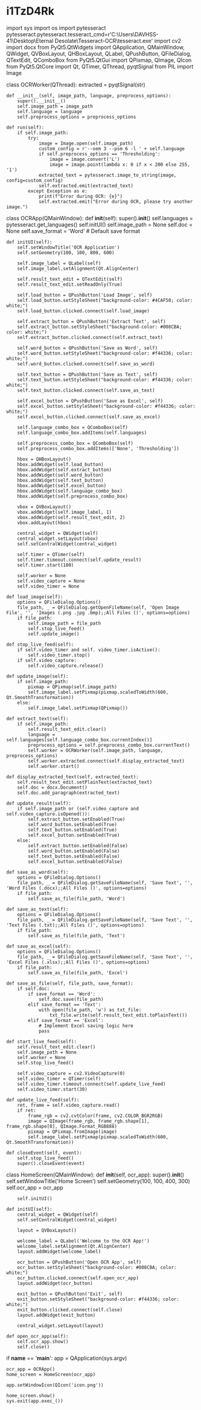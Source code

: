 # i1TzD4Rk
import sys
import os
import pytesseract
pytesseract.pytesseract.tesseract_cmd=r'C:\Users\DAVHSS-41\Desktop\Eternal Desolate\Tesseract-OCR\tesseract.exe'
import cv2
import docx
from PyQt5.QtWidgets import QApplication, QMainWindow, QWidget, QVBoxLayout, QHBoxLayout, QLabel, QPushButton, QFileDialog, QTextEdit, QComboBox
from PyQt5.QtGui import QPixmap, QImage, QIcon
from PyQt5.QtCore import Qt, QTimer, QThread, pyqtSignal
from PIL import Image

class OCRWorker(QThread):
    extracted = pyqtSignal(str)

    def __init__(self, image_path, language, preprocess_options):
        super().__init__()
        self.image_path = image_path
        self.language = language
        self.preprocess_options = preprocess_options

    def run(self):
        if self.image_path:
            try:
                image = Image.open(self.image_path)
                custom_config = r'--oem 3 --psm 6 -l ' + self.language
                if self.preprocess_options == 'Thresholding':
                    image = image.convert('L')
                    image = image.point(lambda x: 0 if x < 200 else 255, '1')
                extracted_text = pytesseract.image_to_string(image, config=custom_config)
                self.extracted.emit(extracted_text)
            except Exception as e:
                print(f"Error during OCR: {e}")
                self.extracted.emit("Error during OCR, please try another image.")

class OCRApp(QMainWindow):
    def __init__(self):
        super().__init__()
        self.languages = pytesseract.get_languages()
        self.initUI()
        self.image_path = None
        self.doc = None
        self.save_format = 'Word'  # Default save format

    def initUI(self):
        self.setWindowTitle('OCR Application')
        self.setGeometry(100, 100, 800, 600)

        self.image_label = QLabel(self)
        self.image_label.setAlignment(Qt.AlignCenter)

        self.result_text_edit = QTextEdit(self)
        self.result_text_edit.setReadOnly(True)

        self.load_button = QPushButton('Load Image', self)
        self.load_button.setStyleSheet("background-color: #4CAF50; color: white;")
        self.load_button.clicked.connect(self.load_image)

        self.extract_button = QPushButton('Extract Text', self)
        self.extract_button.setStyleSheet("background-color: #008CBA; color: white;")
        self.extract_button.clicked.connect(self.extract_text)

        self.word_button = QPushButton('Save as Word', self)
        self.word_button.setStyleSheet("background-color: #f44336; color: white;")
        self.word_button.clicked.connect(self.save_as_word)

        self.text_button = QPushButton('Save as Text', self)
        self.text_button.setStyleSheet("background-color: #f44336; color: white;")
        self.text_button.clicked.connect(self.save_as_text)

        self.excel_button = QPushButton('Save as Excel', self)
        self.excel_button.setStyleSheet("background-color: #f44336; color: white;")
        self.excel_button.clicked.connect(self.save_as_excel)

        self.language_combo_box = QComboBox(self)
        self.language_combo_box.addItems(self.languages)

        self.preprocess_combo_box = QComboBox(self)
        self.preprocess_combo_box.addItems(['None', 'Thresholding'])

        hbox = QHBoxLayout()
        hbox.addWidget(self.load_button)
        hbox.addWidget(self.extract_button)
        hbox.addWidget(self.word_button)
        hbox.addWidget(self.text_button)
        hbox.addWidget(self.excel_button)
        hbox.addWidget(self.language_combo_box)
        hbox.addWidget(self.preprocess_combo_box)

        vbox = QVBoxLayout()
        vbox.addWidget(self.image_label, 1)
        vbox.addWidget(self.result_text_edit, 2)
        vbox.addLayout(hbox)

        central_widget = QWidget(self)
        central_widget.setLayout(vbox)
        self.setCentralWidget(central_widget)

        self.timer = QTimer(self)
        self.timer.timeout.connect(self.update_result)
        self.timer.start(100)

        self.worker = None
        self.video_capture = None
        self.video_timer = None

    def load_image(self):
        options = QFileDialog.Options()
        file_path, _ = QFileDialog.getOpenFileName(self, 'Open Image File', '', 'Images (.png .jpg .bmp);;All Files ()', options=options)
        if file_path:
            self.image_path = file_path
            self.stop_live_feed()
            self.update_image()

    def stop_live_feed(self):
        if self.video_timer and self. video_timer.isActive():
            self.video_timer.stop()
        if self.video_capture:
            self.video_capture.release()

    def update_image(self):
        if self.image_path:
            pixmap = QPixmap(self.image_path)
            self.image_label.setPixmap(pixmap.scaledToWidth(600, Qt.SmoothTransformation))
        else:
            self.image_label.setPixmap(QPixmap())

    def extract_text(self):
        if self.image_path:
            self.result_text_edit.clear()
            language = self.languages[self.language_combo_box.currentIndex()]
            preprocess_options = self.preprocess_combo_box.currentText()
            self.worker = OCRWorker(self.image_path, language, preprocess_options)
            self.worker.extracted.connect(self.display_extracted_text)
            self.worker.start()

    def display_extracted_text(self, extracted_text):
        self.result_text_edit.setPlainText(extracted_text)
        self.doc = docx.Document()
        self.doc.add_paragraph(extracted_text)

    def update_result(self):
        if self.image_path or (self.video_capture and self.video_capture.isOpened()):
            self.extract_button.setEnabled(True)
            self.word_button.setEnabled(True)
            self.text_button.setEnabled(True)
            self.excel_button.setEnabled(True)
        else:
            self.extract_button.setEnabled(False)
            self.word_button.setEnabled(False)
            self.text_button.setEnabled(False)
            self.excel_button.setEnabled(False)

    def save_as_word(self):
        options = QFileDialog.Options()
        file_path, _ = QFileDialog.getSaveFileName(self, 'Save Text', '', 'Word Files (.docx);;All Files ()', options=options)
        if file_path:
            self.save_as_file(file_path, 'Word')

    def save_as_text(self):
        options = QFileDialog.Options()
        file_path, _ = QFileDialog.getSaveFileName(self, 'Save Text', '', 'Text Files (.txt);;All Files ()', options=options)
        if file_path:
            self.save_as_file(file_path, 'Text')

    def save_as_excel(self):
        options = QFileDialog.Options()
        file_path, _ = QFileDialog.getSaveFileName(self, 'Save Text', '', 'Excel Files (.xlsx);;All Files ()', options=options)
        if file_path:
            self.save_as_file(file_path, 'Excel')

    def save_as_file(self, file_path, save_format):
        if self.doc:
            if save_format == 'Word':
                self.doc.save(file_path)
            elif save_format == 'Text':
                with open(file_path, 'w') as txt_file:
                    txt_file.write(self.result_text_edit.toPlainText())
            elif save_format == 'Excel':
                # Implement Excel saving logic here
                pass

    def start_live_feed(self):
        self.result_text_edit.clear()
        self.image_path = None
        self.worker = None
        self.stop_live_feed()

        self.video_capture = cv2.VideoCapture(0)
        self.video_timer = QTimer(self)
        self.video_timer.timeout.connect(self.update_live_feed)
        self.video_timer.start(30)

    def update_live_feed(self):
        ret, frame = self.video_capture.read()
        if ret:
            frame_rgb = cv2.cvtColor(frame, cv2.COLOR_BGR2RGB)
            image = QImage(frame_rgb, frame_rgb.shape[1], frame_rgb.shape[0], QImage.Format_RGB888)
            pixmap = QPixmap.fromImage(image)
            self.image_label.setPixmap(pixmap.scaledToWidth(600, Qt.SmoothTransformation))

    def closeEvent(self, event):
        self.stop_live_feed()
        super().closeEvent(event)

class HomeScreen(QMainWindow):
    def __init__(self, ocr_app):
        super().__init__()
        self.setWindowTitle('Home Screen')
        self.setGeometry(100, 100, 400, 300)
        self.ocr_app = ocr_app

        self.initUI()

    def initUI(self):
        central_widget = QWidget(self)
        self.setCentralWidget(central_widget)

        layout = QVBoxLayout()

        welcome_label = QLabel('Welcome to the OCR App!')
        welcome_label.setAlignment(Qt.AlignCenter)
        layout.addWidget(welcome_label)

        ocr_button = QPushButton('Open OCR App', self)
        ocr_button.setStyleSheet("background-color: #008CBA; color: white;")
        ocr_button.clicked.connect(self.open_ocr_app)
        layout.addWidget(ocr_button)

        exit_button = QPushButton('Exit', self)
        exit_button.setStyleSheet("background-color: #f44336; color: white;")
        exit_button.clicked.connect(self.close)
        layout.addWidget(exit_button)

        central_widget.setLayout(layout)

    def open_ocr_app(self):
        self.ocr_app.show()
        self.close()

if __name__ == '__main__':
    app = QApplication(sys.argv)

    ocr_app = OCRApp()
    home_screen = HomeScreen(ocr_app)

    app.setWindowIcon(QIcon('icon.png'))  

    home_screen.show()
    sys.exit(app.exec_())
